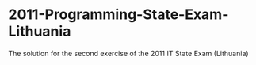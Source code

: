 # 2011-Programming-State-Exam-Lithuania
The solution for the second exercise of the 2011 IT State Exam (Lithuania)
